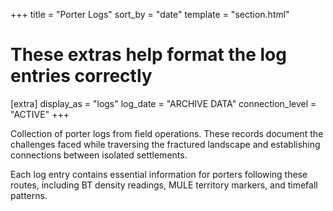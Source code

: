 +++
title = "Porter Logs"
sort_by = "date"
template = "section.html"

# These extras help format the log entries correctly
[extra]
display_as = "logs"
log_date = "ARCHIVE DATA"
connection_level = "ACTIVE"
+++

Collection of porter logs from field operations. These records document the challenges faced while traversing the fractured landscape and establishing connections between isolated settlements.

Each log entry contains essential information for porters following these routes, including BT density readings, MULE territory markers, and timefall patterns.
